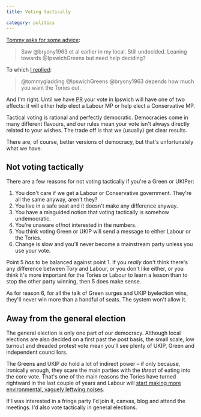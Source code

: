 ```yaml
---
title: Voting tactically

category: politics
---
```


[Tommy asks for some advice](https://twitter.com/tommygladding/status/560573595790098432):

> Saw @bryony1963 et al earlier in my local. Still undecided. Leaning towards @IpswichGreens but need help deciding?

To which [I replied](https://twitter.com/leonpaternoster/status/560693931474976769):

> @tommygladding @IpswichGreens @bryony1963 depends how much you want the Tories out.

And I'm right. Until we have <abbr title="Proportional represenation">PR</abbr> your vote in Ipswich will have one of two effects: it will either help elect a Labour MP or help elect a Conservative MP.

Tactical voting is rational and perfectly democratic. Democracies come in many different flavours, and our rules mean your vote isn't always directly related to your wishes. The trade off is that we (usually) get clear results.

There are, of course, better versions of democracy, but that's unfortunately what we have.

## Not voting tactically

There are a few reasons for not voting tactically if you're a Green or UKIPer:

1. You don't care if we get a Labour or Conservative government. They're all the same anyway, aren't they?
2. You live in a safe seat and it doesn't make any difference anyway.
3. You have a misguided notion that voting tactically is somehow undemocratic.
4. You're unaware of/not interested in the numbers.
5. You think voting Green or UKIP will send a message to either Labour or the Tories.
6. Change is slow and you'll never become a mainstream party unless you use your vote.

Point 5 _has_ to be balanced against point 1. If you _really_ don't think there's any difference between Tory and Labour, or you don't like either, or you think it's more important for the Tories or Labour to learn a lesson than to stop the other party winning, then 5 does make sense.

As for reason 6, for all the talk of Green surges and UKIP byelection wins, they'll never win more than a handful of seats. The system won't allow it.

## Away from the general election

The general election is only one part of our democracy. Although local elections are also decided on a first past the post basis, the small scale, low turnout and dreaded protest vote mean you'll see plenty of UKIP, Green and independent councillors.

The Greens and UKIP _do_ hold a lot of indirect power &#8211; if only because, ironically enough, they scare the main parties with the _threat_ of eating into the core vote. That's one of the main reasons the Tories have turned rightward in the last couple of years and Labour will [start making more environmental, vaguely leftwing  noises](https://www.theguardian.com/commentisfree/2015/jan/22/labour-green-surge-renationalise-railways-living-wage-pr-referendum).

If I was interested in a fringe party I'd join it, canvas, blog and attend the meetings. I'd also vote tactically in general elections.
